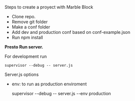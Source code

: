 Steps to create a proyect with Marble Block

* Clone repo.
* Remove git folder
* Make a conf folder
* Add dev and production conf based on conf-example.json
* Run npm install

__Presto Run server.__

For development run 

    supervisor --debug -- server.js 

Server.js options

* env: to run as production enviroment

    supervisor --debug -- server.js --env production

